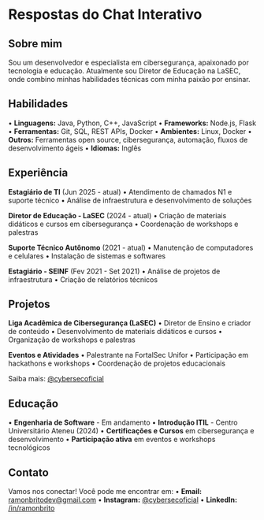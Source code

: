 # Respostas do Chat Interativo

## Sobre mim
Sou um desenvolvedor e especialista em cibersegurança, apaixonado por tecnologia e educação. Atualmente sou Diretor de Educação na LaSEC, onde combino minhas habilidades técnicas com minha paixão por ensinar.

## Habilidades
• **Linguagens:** Java, Python, C++, JavaScript
• **Frameworks:** Node.js, Flask
• **Ferramentas:** Git, SQL, REST APIs, Docker
• **Ambientes:** Linux, Docker
• **Outros:** Ferramentas open source, cibersegurança, automação, fluxos de desenvolvimento ágeis
• **Idiomas:** Inglês

## Experiência
**Estagiário de TI** (Jun 2025 - atual)
• Atendimento de chamados N1 e suporte técnico
• Análise de infraestrutura e desenvolvimento de soluções

**Diretor de Educação - LaSEC** (2024 - atual)
• Criação de materiais didáticos e cursos em cibersegurança
• Coordenação de workshops e palestras

**Suporte Técnico Autônomo** (2021 - atual)
• Manutenção de computadores e celulares
• Instalação de sistemas e softwares

**Estagiário - SEINF** (Fev 2021 - Set 2021)
• Análise de projetos de infraestrutura
• Criação de relatórios técnicos

## Projetos
**Liga Acadêmica de Cibersegurança (LaSEC)**
• Diretor de Ensino e criador de conteúdo
• Desenvolvimento de materiais didáticos e cursos
• Organização de workshops e palestras

**Eventos e Atividades**
• Palestrante na FortalSec Unifor
• Participação em hackathons e workshops
• Coordenação de projetos educacionais

Saiba mais: <a href="https://instagram.com/cybersecoficial" target="_blank">@cybersecoficial</a>

## Educação
• **Engenharia de Software** - Em andamento
• **Introdução ITIL** - Centro Universitário Ateneu (2024)
• **Certificações e Cursos** em cibersegurança e desenvolvimento
• **Participação ativa** em eventos e workshops tecnológicos

## Contato
Vamos nos conectar! Você pode me encontrar em:
• **Email:** <a href="mailto:ramonbritodev@gmail.com">ramonbritodev@gmail.com</a>
• **Instagram:** <a href="https://instagram.com/cybersecoficial" target="_blank">@cybersecoficial</a>
• **LinkedIn:** <a href="#" target="_blank">/in/ramonbrito</a>
